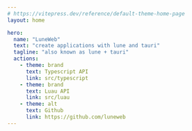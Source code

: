 ```yaml
---
# https://vitepress.dev/reference/default-theme-home-page
layout: home

hero:
  name: "LuneWeb"
  text: "create applications with lune and tauri"
  tagline: "also known as lune + tauri"
  actions:
    - theme: brand
      text: Typescript API
      link: src/typescript
    - theme: brand
      text: Luau API
      link: src/luau
    - theme: alt
      text: Github
      link: https://github.com/luneweb
---
```


